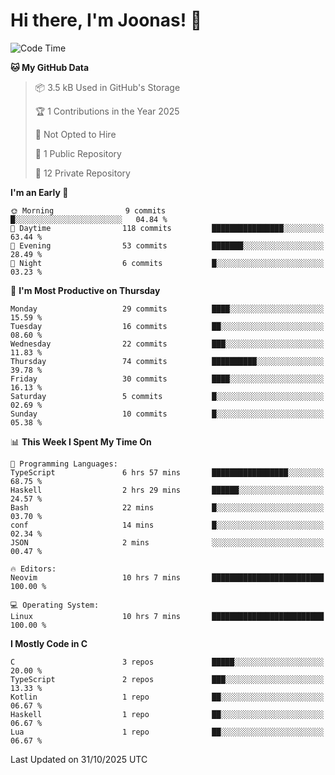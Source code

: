 <!--<a href="https://github.com/anuraghazra/github-readme-stats">
  <img align="center" height=200 src="https://readme-stats-git-main-joonas45s-projects.vercel.app/api?username=Joonas45&hide=stars&show_icons=true&theme=monokai" />
</a>
<a href="">
  <img align="center" width=300 src="https://readme-stats-git-main-joonas45s-projects.vercel.app/api/top-langs?username=Joonas45&theme=monokai&layout=compact" />
</a>-->
<!--
<a href="">
  <img align="center" height=125 width=600 src="https://readme-stats-git-main-joonas45s-projects.vercel.app/api/wakatime?username=Joonas45&theme=monokai&layout=compact" />
</a>
-->

# Hi there, I'm Joonas! :wave:


<!--START_SECTION:waka-->
![Code Time](http://img.shields.io/badge/Code%20Time-301%20hrs%2033%20mins-blue)

**🐱 My GitHub Data** 

> 📦 3.5 kB Used in GitHub's Storage 
 > 
> 🏆 1 Contributions in the Year 2025
 > 
> 🚫 Not Opted to Hire
 > 
> 📜 1 Public Repository 
 > 
> 🔑 12 Private Repository 
 > 
**I'm an Early 🐤** 

```text
🌞 Morning                9 commits           █░░░░░░░░░░░░░░░░░░░░░░░░   04.84 % 
🌆 Daytime                118 commits         ████████████████░░░░░░░░░   63.44 % 
🌃 Evening                53 commits          ███████░░░░░░░░░░░░░░░░░░   28.49 % 
🌙 Night                  6 commits           █░░░░░░░░░░░░░░░░░░░░░░░░   03.23 % 
```
📅 **I'm Most Productive on Thursday** 

```text
Monday                   29 commits          ████░░░░░░░░░░░░░░░░░░░░░   15.59 % 
Tuesday                  16 commits          ██░░░░░░░░░░░░░░░░░░░░░░░   08.60 % 
Wednesday                22 commits          ███░░░░░░░░░░░░░░░░░░░░░░   11.83 % 
Thursday                 74 commits          ██████████░░░░░░░░░░░░░░░   39.78 % 
Friday                   30 commits          ████░░░░░░░░░░░░░░░░░░░░░   16.13 % 
Saturday                 5 commits           █░░░░░░░░░░░░░░░░░░░░░░░░   02.69 % 
Sunday                   10 commits          █░░░░░░░░░░░░░░░░░░░░░░░░   05.38 % 
```


📊 **This Week I Spent My Time On** 

```text
💬 Programming Languages: 
TypeScript               6 hrs 57 mins       █████████████████░░░░░░░░   68.75 % 
Haskell                  2 hrs 29 mins       ██████░░░░░░░░░░░░░░░░░░░   24.57 % 
Bash                     22 mins             █░░░░░░░░░░░░░░░░░░░░░░░░   03.70 % 
conf                     14 mins             █░░░░░░░░░░░░░░░░░░░░░░░░   02.34 % 
JSON                     2 mins              ░░░░░░░░░░░░░░░░░░░░░░░░░   00.47 % 

🔥 Editors: 
Neovim                   10 hrs 7 mins       █████████████████████████   100.00 % 

💻 Operating System: 
Linux                    10 hrs 7 mins       █████████████████████████   100.00 % 
```

**I Mostly Code in C** 

```text
C                        3 repos             █████░░░░░░░░░░░░░░░░░░░░   20.00 % 
TypeScript               2 repos             ███░░░░░░░░░░░░░░░░░░░░░░   13.33 % 
Kotlin                   1 repo              ██░░░░░░░░░░░░░░░░░░░░░░░   06.67 % 
Haskell                  1 repo              ██░░░░░░░░░░░░░░░░░░░░░░░   06.67 % 
Lua                      1 repo              ██░░░░░░░░░░░░░░░░░░░░░░░   06.67 % 
```




 Last Updated on 31/10/2025 UTC
<!--END_SECTION:waka-->
